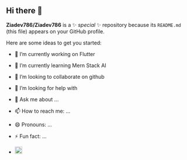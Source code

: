 ## Hi there 👋


**Ziadev786/Ziadev786** is a ✨ _special_ ✨ repository because its `README.md` (this file) appears on your GitHub profile.

Here are some ideas to get you started:

- 🔭 I’m currently working on Flutter 
- 🌱 I’m currently learning Mern Stack AI
- 👯 I’m looking to collaborate on github
- 🤔 I’m looking for help with 
- 💬 Ask me about ...
- 📫 How to reach me: ...
- 😄 Pronouns: ...
- ⚡ Fun fact: ...

- <img width='20px' src="https://www.w3.org/html/logo/downloads/HTML5_Logo_512.png"/>

